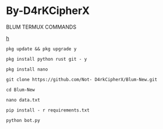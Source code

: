 # By-D4rKCipherX
BLUM TERMUX COMMANDS

[h](#https://youtu.be/2gctbK2ZCiY?si=i9_2XasmBL7kFMRL)
```
pkg update && pkg upgrade y
```

```
pkg install python rust git - y
```

```
pkg install nano
```
```
git clone https://github.com/Not- D4rkCipherX/Blum-New.git
```

```
cd Blum-New
```
```
nano data.txt
```

```
pip install - r requirements.txt
```

```
python bot.py
```


